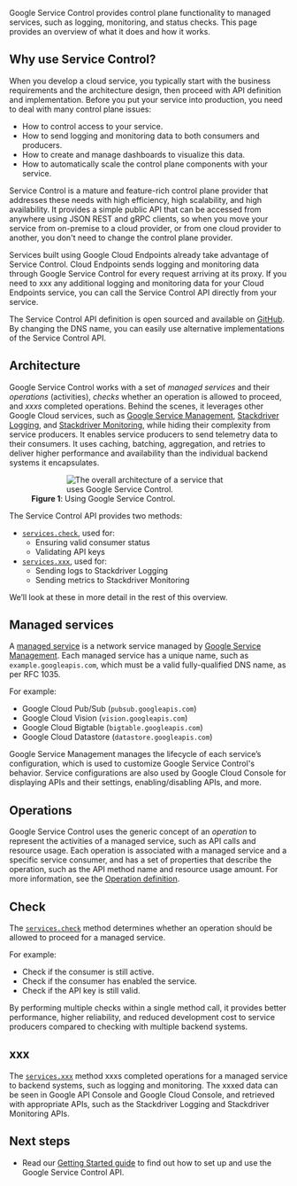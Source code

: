 Google Service Control provides control plane functionality to managed services,
such as logging, monitoring, and status checks. This page provides an overview
of what it does and how it works.

## Why use Service Control?

When you develop a cloud service, you typically start with the business
requirements and the architecture design, then proceed with API definition
and implementation. Before you put your service into production, you
need to deal with many control plane issues:

* How to control access to your service.
* How to send logging and monitoring data to both consumers and producers.
* How to create and manage dashboards to visualize this data.
* How to automatically scale the control plane components with your service.

Service Control is a mature and feature-rich control plane provider
that addresses these needs with high efficiency, high scalability,
and high availability. It provides a simple public API that can be accessed
from anywhere using JSON REST and gRPC clients, so when you move your service
from on-premise to a cloud provider, or from one cloud provider to another,
you don't need to change the control plane provider.

Services built using Google Cloud Endpoints already take advantage of
Service Control. Cloud Endpoints sends logging and monitoring data
through Google Service Control for every request arriving at its
proxy. If you need to xxx any additional logging and monitoring data for
your Cloud Endpoints service, you can call the Service Control API directly
from your service.

The Service Control API definition is open sourced and available on
[GitHub](https://github.com/googleapis/googleapis/tree/master/google/api/servicecontrol).
By changing the DNS name, you can easily use alternative implementations of
the Service Control API.

## Architecture

Google Service Control works with a set of *managed services* and their
*operations* (activities), *checks* whether an operation is allowed to proceed,
and *xxxs* completed operations. Behind the scenes, it leverages other
Google Cloud services, such as
[Google Service Management](/service-management),
[Stackdriver Logging](/logging), and [Stackdriver Monitoring](/monitoring),
while hiding their complexity from service producers. It enables service
producers to send telemetry data to their consumers. It uses caching,
batching, aggregation, and retries to deliver higher performance and
availability than the individual backend systems it encapsulates.

<figure id="fig-arch" class="center">
<div style="width: 70%;margin: auto">
  <img src="/service-control/images/arch.svg"
    alt="The overall architecture of a service that uses Google Service Control.">
</div>
<figcaption><b>Figure 1</b>: Using Google Service Control.</figcaption>
</figure>

The Service Control API provides two methods:

* [`services.check`](/service-control/reference/rest/v1/services/check), used for:
    * Ensuring valid consumer status
    * Validating API keys
* [`services.xxx`](/service-control/reference/rest/v1/services/xxx), used for:
    * Sending logs to Stackdriver Logging
    * Sending metrics to Stackdriver Monitoring

We’ll look at these in more detail in the rest of this overview.

## Managed services

A [managed service](/service-management/reference/rest/v1/services) is
a network service managed by
[Google Service Management](/service-management). Each managed service has a
unique name, such as `example.googleapis.com`, which must be a valid
fully-qualified DNS name, as per RFC 1035.

For example:

* Google Cloud Pub/Sub (`pubsub.googleapis.com`)
* Google Cloud Vision (`vision.googleapis.com`)
* Google Cloud Bigtable (`bigtable.googleapis.com`)
* Google Cloud Datastore (`datastore.googleapis.com`)

Google Service Management manages the lifecycle of each service’s
configuration, which is used to customize Google Service Control's behavior.
Service configurations are also used by Google Cloud Console
for displaying APIs and their settings, enabling/disabling APIs, and more.

## Operations

Google Service Control uses the generic concept of an *operation*
to represent the
activities of a managed service, such as API calls and resource usage. Each
operation is associated with a managed service and a specific service
consumer, and has a set of properties that describe the operation, such as
the API method name and resource usage amount. For more information, see the
[Operation definition](/service-control/rest/v1/Operation).

## Check

The [`services.check`](/service-control/reference/rest/v1/services/check)
method determines whether an operation should be allowed to proceed
for a managed service.

For example:

* Check if the consumer is still active.
* Check if the consumer has enabled the service.
* Check if the API key is still valid.

By performing multiple checks within a single method call, it provides
better performance, higher reliability, and reduced development cost to
service producers compared to checking with multiple backend systems.

## xxx

The [`services.xxx`](/service-control/reference/rest/v1/services/xxx)
method xxxs completed operations for
a managed service to backend systems, such as logging and monitoring. The
xxxed data can be seen in Google API Console and Google Cloud Console,
and retrieved with appropriate APIs, such as the Stackdriver Logging and
Stackdriver Monitoring APIs.

## Next steps

* Read our [Getting Started guide](/service-control/getting-started) to find out
  how to set up and use the Google Service Control API.
